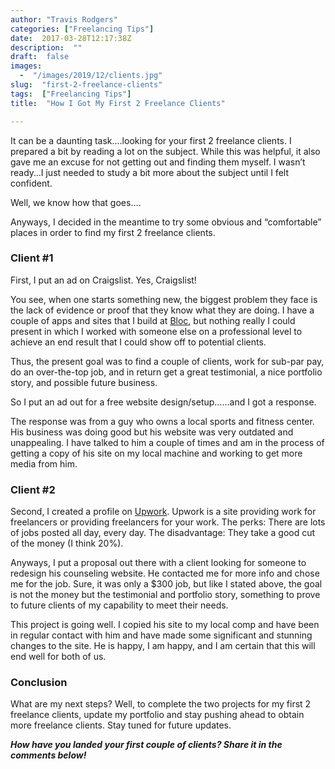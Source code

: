 ```yaml
---
author: "Travis Rodgers"
categories: ["Freelancing Tips"]
date:  2017-03-28T12:17:38Z
description:  ""
draft:  false
images: 
  -  "/images/2019/12/clients.jpg"
slug:  "first-2-freelance-clients"
tags:  ["Freelancing Tips"]
title:  "How I Got My First 2 Freelance Clients"

---
```



<p>It can be a daunting task&#8230;.looking for your first 2 freelance clients. I prepared a bit by reading a lot on the subject. While this was helpful, it also gave me an excuse for not getting out and finding them myself. I wasn&#8217;t ready&#8230;I just needed to study a bit more about the subject until I felt confident.</p>
<p>Well, we know how that goes&#8230;.</p>
<p>Anyways, I decided in the meantime to try some obvious and &#8220;comfortable&#8221; places in order to find my first 2 freelance clients.</p>
<h3>Client #1</h3>
<p>First, I put an ad on Craigslist. Yes, Craigslist!</p>
<p>You see, when one starts something new, the biggest problem they face is the lack of evidence or proof that they know what they are doing. I have a couple of apps and sites that I build at <a href="http://bloc.io" target="_blank" rel="noopener">Bloc</a>, but nothing really I could present in which I worked with someone else on a professional level to achieve an end result that I could show off to potential clients.</p>
<p>Thus, the present goal was to find a couple of clients, work for sub-par pay, do an over-the-top job, and in return get a great testimonial, a nice portfolio story, and possible future business.</p>
<p>So I put an ad out for a free website design/setup&#8230;&#8230;and I got a response.</p>
<p>The response was from a guy who owns a local sports and fitness center. His business was doing good but his website was very outdated and unappealing. I have talked to him a couple of times and am in the process of getting a copy of his site on my local machine and working to get more media from him.</p>
<h3>Client #2</h3>
<p>Second, I created a profile on <a href="/6-types-upwork-job-listings-you-should-skip" target="_blank" rel="noopener">Upwork</a>. Upwork is a site providing work for freelancers or providing freelancers for your work. The perks: There are lots of jobs posted all day, every day. The disadvantage: They take a good cut of the money (I think 20%).</p>
<p>Anyways, I put a proposal out there with a client looking for someone to redesign his counseling website. He contacted me for more info and chose me for the job. Sure, it was only a $300 job, but like I stated above, the goal is not the money but the testimonial and portfolio story, something to prove to future clients of my capability to meet their needs.</p>
<p>This project is going well. I copied his site to my local comp and have been in regular contact with him and have made some significant and stunning changes to the site. He is happy, I am happy, and I am certain that this will end well for both of us.</p>
<h3>Conclusion</h3>
<p>What are my next steps? Well, to complete the two projects for my first 2 freelance clients, update my portfolio and stay pushing ahead to obtain more freelance clients. Stay tuned for future updates.</p>
<p><em><strong>How have you landed your first couple of clients? Share it in the comments below!</strong></em></p>



